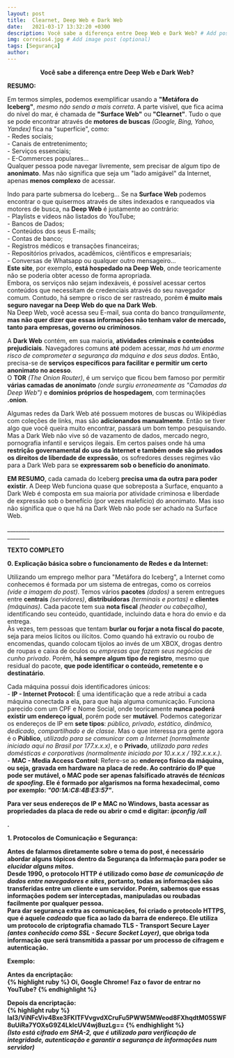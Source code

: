 ```yaml
---
layout: post
title:  Clearnet, Deep Web e Dark Web
date:   2021-03-17 13:32:20 +0300
description: Você sabe a diferença entre Deep Web e Dark Web? # Add post description (optional)
img: correios4.jpg # Add image post (optional)
tags: [Segurança]
author:
---
```

<center><strong>Você sabe a diferença entre Deep Web e Dark Web?</strong></center> 

<p><strong>RESUMO:</strong></p>
<p>Em termos simples, podemos exemplificar usando a <b>"Metáfora do Iceberg"</b>, <i>mesmo não sendo a mais correta</i>. A parte visível, que fica acima do nível do mar, é chamada de <b>"Surface Web"</b> ou <b>"Clearnet"</b>. Tudo o que se pode encontrar através de <b>motores de buscas</b> <i>(Google, Bing, Yahoo, Yandex)</i> fica na "superfície", como:<br>
- Redes sociais;<br>
- Canais de entretenimento;<br> 
- Serviços essenciais;<br>
- E-Commerces populares...<br>
Qualquer pessoa pode navegar livremente, sem precisar de algum tipo de <b>anonimato</b>. Mas não significa que seja um "lado amigável" da Internet, apenas <b>menos complexo</b> de acessar.</p>

<p>Indo para parte submersa do Iceberg... Se na <b>Surface Web</b> podemos encontrar o que quisermos através de sites indexados e ranqueados via motores de busca, na <b>Deep Web</b> é justamente ao contrário:<br>
- Playlists e vídeos não listados do YouTube;<br>
- Bancos de Dados;<br>
- Conteúdos dos seus E-mails;<br> 
- Contas de banco;<br>
- Registros médicos e transações financeiras;<br>
- Repositórios privados, acadêmicos, ciêntíficos e empresariais;<br> 
- Conversas de Whatsapp ou qualquer outro mensageiro...<br>
<b>Este site</b>, por exemplo, <b>está hospedado na Deep Web</b>, onde teoricamente não se poderia obter acesso de forma apropriada.<br>
Embora, os serviços não sejam indexáveis, é possível acessar certos conteúdos que necessitam de credenciais através do seu navegador comum. Contudo, há sempre o risco de ser rastreado, porém <b>é muito mais seguro navegar na Deep Web do que na Dark Web</b>.<br>
Na Deep Web, você acessa seu E-mail, sua conta do banco <i>tranquilamente</i>, <b>mas não quer dizer que essas informações não tenham valor de mercado, tanto para empresas, governo ou criminosos</b>.</p>

<p>A <b>Dark Web</b> contém, em sua maioria, <b>atividades criminais e conteúdos prejudiciais</b>. Navegadores comuns <b>até</b> podem acessar, <i>mas há um enorme risco de comprometer a segurança da máquina e dos seus dados</i>. Então, precisa-se de <b>serviços específicos para facilitar e permitir um certo anonimato no acesso</b>.<br>
O <b>TOR</b> <i>(The Onion Router)</i>, é um serviço que ficou bem famoso por permitir <b>várias camadas de anonimato</b> <i>(onde surgiu erroneamente as "Camadas da Deep Web")</i> e <b>domínios próprios de hospedagem</b>, com terminações <b>.onion</b>.</p>

<p>Algumas redes da Dark Web até possuem motores de buscas ou Wikipédias com coleções de links, mas são <b>adicionandos manualmente</b>. Então se tiver algo que você queira muito encontrar, passará um bom tempo pesquisando.<br>   
Mas a Dark Web não vive só de vazamento de dados, mercado negro, pornografia infantil e serviços ilegais. Em certos países onde há uma <b>restrição governamental do uso da Internet e também onde são privados os direitos de liberdade de expressão</b>, os sofredores desses regimes vão para a Dark Web para se <b>expressarem sob o benefício do anonimato</b>.</p>

<p><b>EM RESUMO</b>, cada camada do Iceberg <b>precisa uma da outra para poder existir</b>. A Deep Web funciona quase que sobreposta a Surface, enquanto a Dark Web é composta em sua maioria por atividade criminosa e liberdade de expressão sob o benefício (por vezes malefício) do anonimato. Mas isso não significa que o que há na Dark Web não pode ser achado na Surface Web.<br>

<p>______________________________________________________________________________________</p>

<p><strong>TEXTO COMPLETO</strong></p>
<p><b>0. Explicação básica sobre o funcionamento de Redes e da Internet:</b></p>
<p> Utilizando um emprego melhor para "Metáfora do Iceberg", a Internet como conhecemos é formada por um sistema de entregas, como os correios <i>(vide a imagem do post)</i>. Temos vários <b>pacotes</b> <i>(dados)</i> a serem entregues entre <b>centrais</b> <i>(servidores)</i>, <b>distribuidoras</b> <i>(terminais e portas)</i> e <b>clientes</b> <i>(máquinas)</i>. Cada pacote tem sua <b>nota fiscal</b> <i>(header ou cabeçalho)</i>, identificando seu conteúdo, quantidade, incluindo data e hora do envio e da entrega.<br>
Às vezes, tem pessoas que tentam <b>burlar ou forjar a nota fiscal do pacote</b>, seja para meios lícitos ou ilícitos. Como quando há extravio ou roubo de encomendas, quando colocam tijolos ao invés de um XBOX, drogas dentro de roupas e caixa de óculos ou <i>empresas que fazem seus negócios de cunho privado</i>. Porém, <b>há sempre algum tipo de registro</b>, mesmo que residual do pacote, <b>que pode identificar o conteúdo, remetente e o destinatário</b>.</p>
<p>Cada máquina possui dois identificadores únicos:<br>
- <b>IP - Internet Protocol:</b> É uma identificação que a rede atribui a cada máquina conectada a ela, para que haja alguma comunicação. Funciona parecido com um CPF e Nome Social</b>, onde teoricamente <b>nunca poderá existir um endereço igual</b>, porém pode ser <b>mutável</b>. Podemos categorizar os endereços de IP em <b>sete tipos</b>: <i>público, privado, estático, dinâmico, dedicado, compartilhado e de classe</i>. Mas o que interessa pra gente agora é o <b>Público</b>, <i>utilizado para se comunicar com a Internet (normalmente iniciado aqui no Brasil por 177.x.x.x)</i>, e o <b>Privado</b>, <i>utilizado para redes domésticas e corporativas (normalmente iniciado por 10.x.x.x / 192.x.x.x.)</i>.<br>
- <b>MAC - Media Access Control</b>: Refere-se ao <b>endereço físico da máquina<b>, ou seja, <b>gravada em hardware na placa de rede</b>. Ao contrário do IP que pode ser <b>mutável</b>, o MAC pode ser apenas <b>falsificado</b> através de <i>técnicas de spoofing</i>. Ele é formado por algarismos na forma <b>hexadecimal</b>, como por exemplo: <i>"00:1A:C8:4B:E3:57"</i>.</p>

<p>Para ver seus endereços de IP e MAC no <b>Windows</b>, basta acessar as propriedades da placa de rede ou abrir o <b>cmd</b> e digitar: <i>ipconfig /all</i></p>
<p>.</p>
<p><b>1. Protocolos de Comunicação e Segurança:</b>
<p>Antes de falarmos diretamente sobre o tema do post, é necessário abordar alguns tópicos dentro da <b>Segurança da Informação</b> para poder se <i>elucidar alguns mitos</i>.<br>
Desde 1990, o protocolo <b>HTTP</b> é utilizado como <i>base de comunicação de dados entre navegadores e sites</i>, portanto, <b>todas as informações são transferidas entre um cliente e um servidor</b>. Porém, sabemos que essas informações podem ser <b>interceptadas, manipuladas ou roubadas facilmente por qualquer pessoa</b>.<br>
Para dar segurança extra as comunicações, foi criado o protocolo <b>HTTPS</b>, que é aquele <i>cadeado</i> que fica ao lado da barra de endereço. Ele utiliza um protocolo de criptografia chamado <b>TLS - Transport Secure Layer</b> <i>(antes conhecido como SSL - Secure Socket Layer)</i>, que obriga toda informação que será transmitida a passar por um processo de <b>cifragem</b> e <b>autenticação</b>.</p>
<p>Exemplo:</p>
<p><b>Antes da encriptação:</b><br>
{% highlight ruby %} Oi, Google Chrome! Faz o favor de entrar no YouTube? {% endhighlight %}
<p><b>Depois da encriptação:</b><br>
{% highlight ruby %}  laI3/ViNFcViv4Bxe3FKITFVvgvdXCruFu5PWW5MWeod8FXhqdtM05SWF8uUiRa7YOXsG9Z4LkIcUV4wj8uzLg== {% endhighlight %}<br>
<i>(Isto está cifrado em SHA-2, que é utilizado para verificação de integridade, autenticação e garantir a segurança de informações num servidor)</i></p>

<p>










